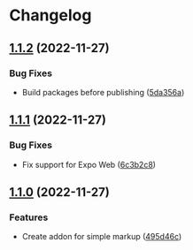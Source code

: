 # Changelog

## [1.1.2](https://github.com/saxofonsolo/biblo/compare/addon-simple-markup-v1.1.1...addon-simple-markup-v1.1.2) (2022-11-27)


### Bug Fixes

* Build packages before publishing ([5da356a](https://github.com/saxofonsolo/biblo/commit/5da356a714f0e2c8b6d14b3cc613ed210a361cf7))

## [1.1.1](https://github.com/saxofonsolo/biblo/compare/addon-simple-markup-v1.1.0...addon-simple-markup-v1.1.1) (2022-11-27)


### Bug Fixes

* Fix support for Expo Web ([6c3b2c8](https://github.com/saxofonsolo/biblo/commit/6c3b2c8acf120a4bb0eb20a8c562ad6ef245d00d))

## [1.1.0](https://github.com/saxofonsolo/biblo/compare/addon-simple-markup-v1.0.0...addon-simple-markup-v1.1.0) (2022-11-27)


### Features

* Create addon for simple markup ([495d46c](https://github.com/saxofonsolo/biblo/commit/495d46ce5ffe21cb97b47a7e3a06ca795e809898))
